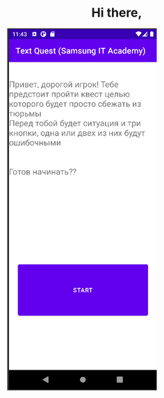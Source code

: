 <h1 align="center">Hi there, </h1>
<img src="https://github.com/Ali-Sas/Text_Quest_Samsung_Academy/blob/main/TextQuestSamsungITAcademy/Снимок%20экрана%202024-01-31%20024353.png" alt="альтернативный текст">

